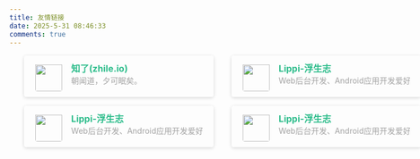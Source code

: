 ```yaml
---
title: 友情链接
date: 2025-5-31 08:46:33
comments: true
---
```


<div class="post-body">
   <div id="links">
      <style>
	 .post-body{
		margin:2% 2% 2% 2%;
	  }
	    .link-navigation {
	  display: grid;
	  grid-template-columns: repeat(2, minmax(370px, 1fr));
	}
	@media (max-width: 767px) {
		.link-navigation {
		  display: grid;
		  grid-template-columns: repeat(1, minmax(330px, 1fr));
		}
	}
         .links-content{
         margin-top:1rem;
         }
         .link-navigation::after {
         content: " ";
         display: block;
         clear: both;
         }
         .card {
         width: auto;
         font-size: 1rem;
         padding: 10px 20px;
         border-radius: 4px;
         transition-duration: 0.15s;
         margin-bottom: 1rem;
		 margin-left: 1rem;
		 margin-right: 1rem;
         display:flex;
		 box-shadow: 0 2px 6px 0 rgba(0, 0, 0, 0.12), 0 0 6px 0 rgba(0, 0, 0, 0.04);
         }
		 @media (max-width: 767px) {
			.post-body{
				margin:2% 0% 2% -1%;
			}
			.card {
				padding: 10px 10px;
				margin-left: 0rem;
				margin-right: 0rem;
			}
		}
         .card:nth-child(odd) {
         float: left;
         }
         .card:nth-child(even) {
         float: right;
         }
         .card:hover {
		 background-color:#F5F5F5;
         transform: scale(1.1);
         box-shadow: 0 2px 6px 0 rgba(0, 0, 0, 0.12), 0 0 6px 0 rgba(0, 0, 0, 0.04);
         }
         .card a {
         border:none;
         }
         .card .ava {
         width: 3rem!important;
         height: 3rem!important;
         margin:0!important;
         margin-right: 1em!important;
         border-radius:4px;
         }
         .card .card-header {
         font-style: italic;
         overflow: hidden;
         width: 100%;
         }
		 .ava {
		 padding-top: 6px;
		 }
         .card .card-header a {
         font-style: normal;
         color: #2bbc8a;
         font-weight: bold;
         text-decoration: none;
         }
         .card .card-header a:hover {
         color: #d480aa;
         text-decoration: none;
         }
         .card .card-header .info {
         font-style:normal;
         color:#a3a3a3;
         font-size:14px;
         min-width: 0;
         overflow: hidden;
         white-space: nowrap;
         }
      </style>
      <div class="links-content">
         <div class="link-navigation">
			<!--card start-->
            <div class="card">
               <img class="ava" src="/uploads/favicon-96x96_2.png" />
               <div class="card-header">
                  <div>
                     <a href="https://zhile.io/">知了(zhile.io)</a>
                  </div>
                  <div class="info">朝闻道，夕可眠矣。</div>
               </div>
            </div>
			<!--card end-->
			<!--card start-->
            <div class="card">
               <img class="ava" src="https://avatars.githubusercontent.com/u/5326814?s=48&v=4" />
               <div class="card-header">
                  <div>
                     <a href="https://ezlippi.github.io/">Lippi-浮生志</a>
                  </div>
                  <div class="info">Web后台开发、Android应用开发爱好者</div>
               </div>
            </div>
			<!--card end-->
			<!--card start-->
			<div class="card">
               <img class="ava" src="https://avatars.githubusercontent.com/u/5326814?s=48&v=4" />
               <div class="card-header">
                  <div>
                     <a href="https://ezlippi.github.io/">Lippi-浮生志</a>
                  </div>
                  <div class="info">Web后台开发、Android应用开发爱好者</div>
               </div>
            </div>
			<!--card end-->
			<!--card start-->
			<div class="card">
               <img class="ava" src="https://avatars.githubusercontent.com/u/5326814?s=48&v=4" />
               <div class="card-header">
                  <div>
                     <a href="https://ezlippi.github.io/">Lippi-浮生志</a>
                  </div>
                  <div class="info">Web后台开发、Android应用开发爱好者</div>
               </div>
            </div>
			<!--card end-->
         </div>
      </div>
   </div>
</div>